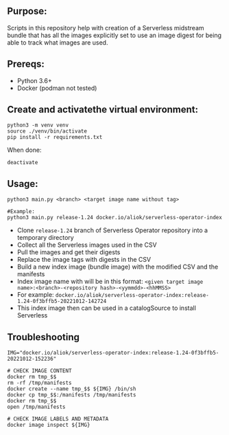 ## Purpose:
Scripts in this repository help with creation of a Serverless midstream bundle that has all the images explicitly set
to use an image digest for being able to track what images are used.

## Prereqs:
- Python 3.6+
- Docker (podman not tested)


## Create and activatethe virtual environment:
```shell
python3 -m venv venv
source ./venv/bin/activate
pip install -r requirements.txt
```

When done:
```shell
deactivate
```

## Usage:
```shell
python3 main.py <branch> <target image name without tag>

#Example:
python3 main.py release-1.24 docker.io/aliok/serverless-operator-index
````

- Clone `release-1.24` branch of Serverless Operator repository into a temporary directory
- Collect all the Serverless images used in the CSV
- Pull the images and get their digests
- Replace the image tags with digests in the CSV
- Build a new index image (bundle image) with the modified CSV and the manifests
- Index image name with will be in this format:
  `<given target image name>:<branch>-<repository hash>-<yymmdd>-<hhMMSS>`
- For example: `docker.io/aliok/serverless-operator-index:release-1.24-0f3bffb5-20221012-142724`
- This index image then can be used in a catalogSource to install Serverless

## Troubleshooting
```shell
IMG="docker.io/aliok/serverless-operator-index:release-1.24-0f3bffb5-20221012-152236"

# CHECK IMAGE CONTENT
docker rm tmp_$$
rm -rf /tmp/manifests
docker create --name tmp_$$ ${IMG} /bin/sh
docker cp tmp_$$:/manifests /tmp/manifests
docker rm tmp_$$
open /tmp/manifests

# CHECK IMAGE LABELS AND METADATA
docker image inspect ${IMG}
```
